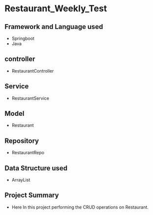 # Restaurant_Weekly_Test

## Framework and Language used
* Springboot
* Java

## controller
* RestaurantController

## Service
* RestaurantService

## Model
* Restaurant

## Repository
* RestaurantRepo

## Data Structure used
* ArrayList

## Project Summary
* Here In this project performing the CRUD operations on Restaurant.
